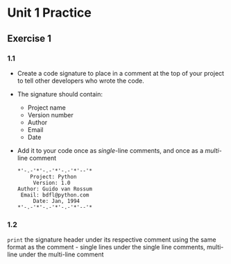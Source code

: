 # Unit 1 Practice

## **Exercise 1**

### **1.1**

- Create a code signature to place in a comment at the top of your project to tell other developers who wrote the code.
  
- The signature should contain:
  - Project name
  - Version number
  - Author
  - Email
  - Date

- Add it to your code once as *single*-line comments, and once as a *multi*-line comment

      *'-.-'*'-.-'*'-.-'*'--'*
          Project: Python
           Version: 1.0
      Author: Guido van Rossum
       Email: bdfl@python.com
           Date: Jan, 1994
      *'-.-'*'-.-'*'-.-'*'--'*

### **1.2**  

`print` the signature header under its
respective comment using the same format as the comment -
single lines under the single line comments, multi-line under the multi-line comment
